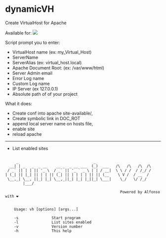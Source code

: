# dynamicVH
Create VirtualHost for Apache 


Available for: [![](https://img.shields.io/badge/OS-Ubuntu-orange?style=flat&logo=linux&logoColor=black)](https://ubuntu.com/)

Script prompt you to enter:
* VirtualHost name (ex:  my_Virtual_Host)
* ServerName
* ServerAlias (ex: virtual_host.local)
* Apache Document Root: (ex: /var/www/html)
* Server Admin email 
* Error Log name
* Custom Log name
* IP Server (ex 127.0.0.1)
* Absolute path of of your project


What it does:

* Create conf into apache site-available/,
* Create symbolic link in DOC_ROT
* append local server name on hosts file,
* enable site 
* reload apache
_____
* List enabled sites







```

     _                                  _                         
  __| | _   _  _ __    __ _  _ __ ___  (_)  ___   /\   /\   /\  /\
 / _` || | | || '_ \  / _` || '_ ` _ \ | | / __|  \ \ / /  / /_/ /
| (_| || |_| || | | || (_| || | | | | || || (__    \ V /  / __  / 
 \__,_| \__, ||_| |_| \__,_||_| |_| |_||_| \___|    \_/   \/ /_/  
        |___/                                                     

                                                    Powered by Alfonso with ❤ 
    

    Usage: vh [options] [args...]

    -s               Start program
    -l               List sites enabled
    -v               Version number
    -h               This help

```
